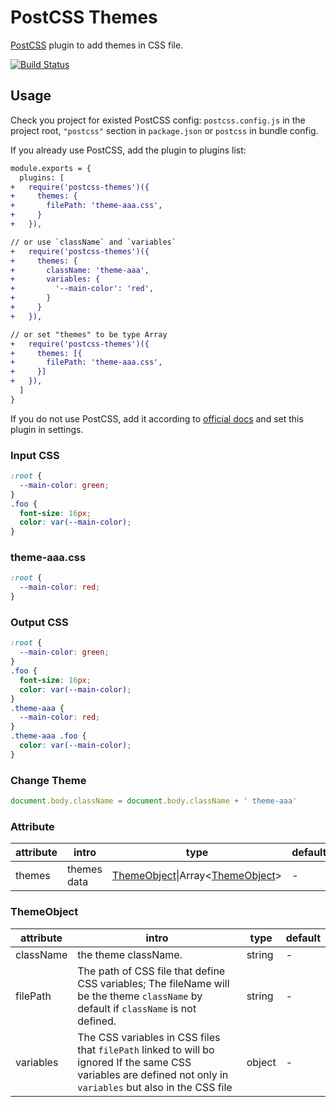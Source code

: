 # PostCSS Themes

[PostCSS] plugin to add themes in CSS file.

[PostCSS]: https://github.com/postcss/postcss

[![Build Status](https://travis-ci.com/TonyXiang/postcss-themes.svg?branch=master)](https://travis-ci.com/TonyXiang/postcss-themes)

## Usage

Check you project for existed PostCSS config: `postcss.config.js`
in the project root, `"postcss"` section in `package.json`
or `postcss` in bundle config.

If you already use PostCSS, add the plugin to plugins list:

```diff
module.exports = {
  plugins: [
+   require('postcss-themes')({
+     themes: {
+       filePath: 'theme-aaa.css',
+     }
+   }),

// or use `className` and `variables`
+   require('postcss-themes')({
+     themes: {
+       className: 'theme-aaa',
+       variables: {
+         '--main-color': 'red',
+       }
+     }
+   }),

// or set "themes" to be type Array
+   require('postcss-themes')({
+     themes: [{
+       filePath: 'theme-aaa.css',
+     }]
+   }),
  ]
}
```

If you do not use PostCSS, add it according to [official docs]
and set this plugin in settings.

[official docs]: https://github.com/postcss/postcss#usage

### Input CSS
```css
:root { 
  --main-color: green;
}
.foo {
  font-size: 16px;
  color: var(--main-color);
}
```

### theme-aaa.css
```css
:root {
  --main-color: red;
}
```

### Output CSS
```css
:root { 
  --main-color: green;
}
.foo {
  font-size: 16px;
  color: var(--main-color);
}
.theme-aaa { 
  --main-color: red;
}
.theme-aaa .foo {
  color: var(--main-color);
}
```

### Change Theme
```javascript
document.body.className = document.body.className + ' theme-aaa'
```

### Attribute
| attribute | intro | type | default |
| --- | --- | --- |  --- |
| themes | themes data | [ThemeObject](ThemeObject)\|Array\<[ThemeObject](ThemeObject)\> | - |

### ThemeObject
| attribute | intro | type | default |
| --- | --- | --- |  --- |
| className | the theme className. | string | - |
| filePath | The path of CSS file that define CSS variables; The fileName will be the theme `className` by default if `className` is not defined. | string | - |
| variables | The CSS variables in CSS files that `filePath` linked to will bo ignored If the same CSS variables are defined not only in `variables` but also in the CSS file | object | - |
